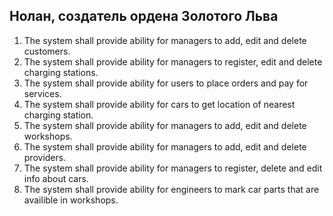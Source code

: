 ﻿##	Нолан, создатель ордена Золотого Льва
1) The system shall provide ability for managers to add, edit and delete customers.
2) The system shall provide ability for managers to register, edit and delete charging stations.
3) The system shall provide ability for users to place orders and pay for services.
4) The system shall provide ability for cars to get location of nearest charging station.
5) The system shall provide ability for managers to add, edit and delete workshops.
6) The system shall provide ability for managers to add, edit and delete providers.
7) The system shall provide ability for managers to register, delete and edit info about cars.
8) The system shall provide ability for engineers to mark car parts that are availible in workshops.